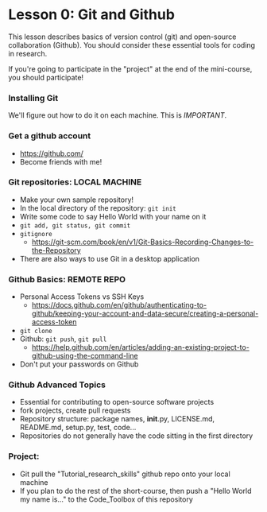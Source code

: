 # Lesson 0: Git and Github

This lesson describes basics of version control (git) and open-source collaboration (Github). 
You should consider these essential tools for coding in research.

If you're going to participate in the "project" at the end of the mini-course, you should participate!  

### Installing Git
We'll figure out how to do it on each machine. This is *IMPORTANT*. 

### Get a github account
* https://github.com/
* Become friends with me! 

### Git repositories: LOCAL MACHINE
* Make your own sample repository!
* In the local directory of the repository: ```git init```
* Write some code to say Hello World with your name on it
* ```git add, git status, git commit```
* ```gitignore```
  * https://git-scm.com/book/en/v1/Git-Basics-Recording-Changes-to-the-Repository
* There are also ways to use Git in a desktop application


### Github Basics: REMOTE REPO
* Personal Access Tokens vs SSH Keys
  * https://docs.github.com/en/github/authenticating-to-github/keeping-your-account-and-data-secure/creating-a-personal-access-token
* ```git clone```
* Github: ```git push```, ```git pull```
  * https://help.github.com/en/articles/adding-an-existing-project-to-github-using-the-command-line
* Don't put your passwords on Github

### Github Advanced Topics
* Essential for contributing to open-source software projects
* fork projects, create pull requests 
* Repository structure: package names, __init__.py, LICENSE.md, README.md, setup.py, test, code... 
* Repositories do not generally have the code sitting in the first directory

### Project: 
* Git pull the "Tutorial_research_skills" github repo onto your local machine
* If you plan to do the rest of the short-course, then push a "Hello World my name is..." to the Code_Toolbox of this repository
